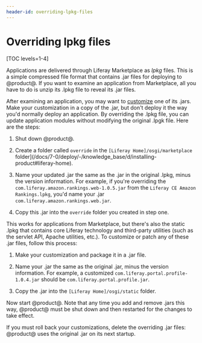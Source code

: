 ```yaml
---
header-id: overriding-lpkg-files
---
```


# Overriding lpkg files

[TOC levels=1-4]

Applications are delivered through Liferay Marketplace as *lpkg* files. This is
a simple compressed file format that contains .jar files for deploying to
@product@. If you want to examine an application from Marketplace, all you have
to do is unzip its .lpkg file to reveal its .jar files. 

After examining an application, you may want to [customize](/docs/7-1/tutorials/-/knowledge_base/t/customizing)
one of its .jars. Make your customization in a copy of the .jar, but don't
deploy it the way you'd normally deploy an application. By overriding the .lpkg
file, you can update application modules without modifying the original .lpgk
file. Here are the steps: 

1.  Shut down @product@. 

2.  Create a folder called `override` in the
    `[Liferay Home]/osgi/marketplace` folder](/docs/7-0/deploy/-/knowledge_base/d/installing-product#liferay-home). 

3.  Name your updated .jar the same as the .jar in the original .lpkg, minus the
    version information. For example, if you're overriding the
    `com.liferay.amazon.rankings.web-1.0.5.jar` from the `Liferay CE Amazon
    Rankings.lpkg`, you'd name your .jar `com.liferay.amazon.rankings.web.jar`. 

4.  Copy this .jar into the `override` folder you created in step one. 

This works for applications from Marketplace, but there's also the static .lpkg
that contains core Liferay technology and third-party utilities (such as the
servlet API, Apache utilities, etc.). To customize or patch any of these .jar
files, follow this process: 

1.  Make your customization and package it in a .jar file. 

2.  Name your .jar the same as the original .jar, minus the version information.
    For example, a customized `com.liferay.portal.profile-1.0.4.jar` should be
    `com.liferay.portal.profile.jar`. 

3.  Copy the .jar into the `[Liferay Home]/osgi/static` folder. 

Now start @product@. Note that any time you add and remove .jars this way,
@product@ must be shut down and then restarted for the changes to take effect. 

If you must roll back your customizations, delete the overriding .jar files:
@product@ uses the original .jar on its next startup. 
